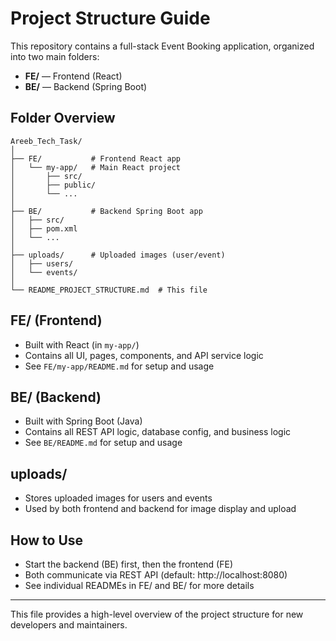 # Project Structure Guide

This repository contains a full-stack Event Booking application, organized into two main folders:

- **FE/** — Frontend (React)
- **BE/** — Backend (Spring Boot)

## Folder Overview

```
Areeb_Tech_Task/
│
├── FE/           # Frontend React app
│   └── my-app/   # Main React project
│       ├── src/
│       ├── public/
│       └── ...
│
├── BE/           # Backend Spring Boot app
│   ├── src/
│   ├── pom.xml
│   └── ...
│
├── uploads/      # Uploaded images (user/event)
│   ├── users/
│   └── events/
│
└── README_PROJECT_STRUCTURE.md  # This file
```

## FE/ (Frontend)
- Built with React (in `my-app/`)
- Contains all UI, pages, components, and API service logic
- See `FE/my-app/README.md` for setup and usage

## BE/ (Backend)
- Built with Spring Boot (Java)
- Contains all REST API logic, database config, and business logic
- See `BE/README.md` for setup and usage

## uploads/
- Stores uploaded images for users and events
- Used by both frontend and backend for image display and upload

## How to Use
- Start the backend (BE) first, then the frontend (FE)
- Both communicate via REST API (default: http://localhost:8080)
- See individual READMEs in FE/ and BE/ for more details

---

This file provides a high-level overview of the project structure for new developers and maintainers.
